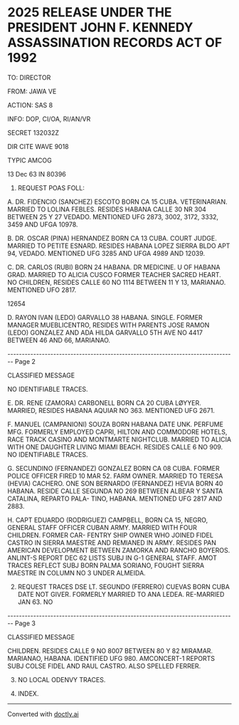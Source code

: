 # 2025 RELEASE UNDER THE PRESIDENT JOHN F. KENNEDY ASSASSINATION RECORDS ACT OF 1992

TO: DIRECTOR

FROM: JAWA VE

ACTION: SAS 8

INFO: DOP, CI/OA, RI/AN/VR

SECRET 132032Z

DIR CITE WAVE 9018

TYPIC AMCOG

13 Dec 63 IN 80396

1. REQUEST POAS FOLL:

A. DR. FIDENCIO (SANCHEZ) ESCOTO BORN CA 15 CUBA. VETERINARIAN. MARRIED TO LOLINA FEBLES. RESIDES HABANA CALLE 30 NR 304 BETWEEN 25 Y 27 VEDADO. MENTIONED UFG 2873, 3002, 3172, 3332, 3459 AND UFGA 10978.

B. DR. OSCAR (PINA) HERNANDEZ BORN CA 13 CUBA. COURT JUDGE. MARRIED TO PETITE ESNARD. RESIDES HABANA LOPEZ SIERRA BLDO APT 94, VEDADO. MENTIONED UFG 3285 AND UFGA 4989 AND 12039.

C. DR. CARLOS (RUBI) BORN 24 HABANA. DR MEDICINE. U OF HABANA GRAD. MARRIED TO ALICIA CUSCO FORMER TEACHER SACRED HEART. NO CHILDREN, RESIDES CALLE 60 NO 1114 BETWEEN 11 Y 13, MARIANAO. MENTIONED UFO 2817.

12654

D. RAYON IVAN (LEDO) GARVALLO 38 HABANA. SINGLE. FORMER MANAGER MUEBLICENTRO, RESIDES WITH PARENTS JOSE RAMON (LEDO) GONZALEZ AND ADA HILDA GARVALLO 5TH AVE NO 4417 BETWEEN 46 AND 66, MARIANAO.


-------------------------------------------------------------------------------- Page 2

CLASSIFIED MESSAGE

NO IDENTIFIABLE TRACES.

E. DR. RENE (ZAMORA) CARBONELL BORN CA 20 CUBA LØYYER. MARRIED,
RESIDES HABANA AQUIAR NO 363. MENTIONED UFG 2671.

F. MANUEL (CAMPANIONI) SOUZA BORN HABANA DATE UNK. PERFUME MFG.
FORMERLY EMPLOYED CAPRI, HILTON AND COMMODORE HOTELS, RACE TRACK
CASINO AND MONTMARTE NIGHTCLUB. MARRIED TO ALICIA WITH ONE DAUGHTER
LIVING MIAMI BEACH. RESIDES CALLE 6 NO 909. NO IDENTIFIABLE TRACES.

G. SECUNDINO (FERNANDEZ) GONZALEZ BORN CA 08 CUBA. FORMER POLICE
OFFICER FIRED 10 MAR 52. FARM OWNER. MARRIED TO TERESA (HEVIA)
CACHERO. ONE SON BERNARDO (FERNANDEZ) HEVIA BORN 40 HABANA. RESIDE
CALLE SEGUNDA NO 269 BETWEEN ALBEAR Y SANTA CATALINA, REPARTO PALA-
TINO, HABANA. MENTIONED UFG 2817 AND 2883.

H. CAPT EDUARDO (RODRIGUEZ) CAMPBELL, BORN CA 15, NEGRO, GENERAL
STAFF OFFICER CUBAN ARMY. MARRIED WITH FOUR CHILDREN. FORMER CAR-
FENTRY SHIP OWNER WHO JOINED FIDEL CASTRO IN SIERRA MAESTRE AND
REMIANED IN ARMY. RESIDES PAN AMERICAN DEVELOPMENT BETWEEN ZAMORKA
AND RANCHO BOYEROS. ANLINT-S REPORT DEC 62 LISTS SUBJ IN G-1 GENERAL
STAFF. AMOT TRACES REFLECT SUBJ BORN PALMA SORIANO, FOUGHT SIERRA
MAESTRE IN COLUMN NO 3 UNDER ALMEIDA.

2. REQUEST TRACES DSE LT. SEGUNDO (FERRERO) CUEVAS BORN CUBA
   DATE NOT GIVER. FORMERLY MARRIED TO ANA LEDEA. RE-MARRIED JAN 63. NO


-------------------------------------------------------------------------------- Page 3

CLASSIFIED MESSAGE

CHILDREN. RESIDES CALLE 9 NO 8007 BETWEEN 80 Y 82 MIRAMAR. MARIANAO, HABANA. IDENTIFIED UFG 980. AMCONCERT-1 REPORTS SUBJ COLSE FIDEL AND RAUL CASTRO. ALSO SPELLED FERRER.

3. NO LOCAL ODENVY TRACES.

4. INDEX.


---
Converted with [doctly.ai](https://doctly.ai)